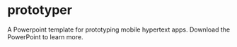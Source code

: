 # prototyper
A Powerpoint template for prototyping mobile hypertext apps. Download the PowerPoint to learn more.
